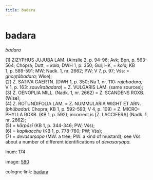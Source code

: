 ```yaml
---
title: badara
---
```


# badara

<i>badara</i>  <div n="P" />(1) <bot>ZIZYPHUS JUJUBA LAM.</bot> (Ainslie 2, p. 94-96; Avk; Bpn, p. 563- <div n="lb" />564; Chopra; Dutt, = <i>kola;</i> DWH 1, p. 350; Gul; HK, = <i>kola;</i> KB <div n="lb" />1, p. 589-591; MW; Nadk. 1, nr. 2662; PW; V 7, p. 97; Vśs: = <div n="lb" /><i>ghoṇṭābadara;</i> Wise); <div n="P" />(2) <bot>Z. SATIVA GAERTN.</bot> (DWH 1, p. 350; Na 1, nr. 110: <i>rājabadara;</i> <div n="lb" />V 1, p. 163: <i>sauvīrabadara</i>) = <bot>Z. VULGARIS LAM.</bot> (same sources); <div n="P" />(3) <bot>Z. OENOPLIA MILL.</bot> (Nadk. 1, nr. 2662) = <bot>Z. SCANDENS ROXB.</bot> <div n="lb" />(Wise); <div n="P" />(4) <bot>Z. ROTUNDIFOLIA LAM.</bot> = <bot>Z. NUMMULARIA WIGHT ET ARN.</bot> <div n="lb" />(<i>bhūbadarī:</i> Chopra; KB 1, p. 592-593; V 4, p. 109) = <bot>Z. MICRO- <div n="lb" />PHYLLA ROXB.</bot> (KB 1, p. 592); incorrect is [<bot>Z. LACCIFERA</bot>] (Nadk. 1, <div n="lb" />nr. 2662); <div n="P" />(5) = <i>kārpāsī</i> (KB 1, p. 344-346; PW; Vśs); <div n="P" />(6) = <i>kapikacchu</i> (KB 1, p. 778-780; PW; Vśs); <div n="P" />(7) = <i>devasarṣapa</i> (MW: a tree; PW: a kind of mustard); see Vśs <div n="lb" />about a number of different identifications of <i>devasarṣapa.</i>

lnum: 174

image: [580](https://www.sanskrit-lexicon.uni-koeln.de/scans/csl-apidev/servepdf.php?dict=snp&page=580)

cologne link: [badara](https://sanskrit-lexicon.uni-koeln.de/scans/csl-apidev/getword.php?dict=snp&key=badara)

